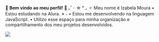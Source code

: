 🎀 **Bem vindo ao meu perfil!** 💋
          ｡ﾟ･ ☆ ° ｡
✧ Meu nome é Izabela Moura
• Estou estudando na Alura.       𖥔 ࣪˖ 
• Estou me desenvolvendo na linguagem JavaScript.
• Utilizo esse espaço para minha organização e compartilhamento dos meu projetos desenvolvidos.

![](https://blogger.googleusercontent.com/img/b/R29vZ2xl/AVvXsEho6aSLROEAaKqY0ujULYzOJR38tVPIis6p9kzC2eO8j56UOwxn2aMSSXl10SJOqcjDxQPiSswRPTke9JoxO1aRibx657fg6jAQs8gXAl-eyubvTDgO_3FvzItVrAeFDuB4zDsFH2068ho/s0/Sport_Club_Corinthians_Paulista_flag.gif)
